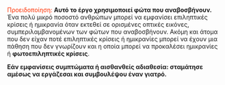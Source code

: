 <span style="color: #ff3103">Προειδοποίηση:</span> **Αυτό το έργο χρησιμοποιεί φώτα που αναβοσβήνουν.** Ένα πολύ μικρό ποσοστό ανθρώπων μπορεί να εμφανίσει επιληπτικές κρίσεις ή ημικρανία όταν εκτεθεί σε ορισμένες οπτικές εικόνες, συμπεριλαμβανομένων των φώτων που αναβοσβήνουν. Ακόμη και άτομα που δεν είχαν ποτέ επιληπτικές κρίσεις ή ημικρανίες μπορεί να έχουν μια πάθηση που δεν γνωρίζουν και η οποία μπορεί να προκαλέσει ημικρανίες ή **φωτοεπιληπτικές κρίσεις**.

**Εάν εμφανίσεις συμπτώματα ή αισθανθείς αδιαθεσία: σταμάτησε αμέσως να εργάζεσαι και συμβουλέψου έναν γιατρό.**
